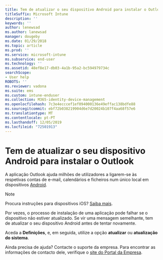 ```yaml
---
title: Tem de atualizar o seu dispositivo Android para instalar o Outlook | Microsoft Docs
titleSuffix: Microsoft Intune
description: ''
keywords: ''
author: lenewsad
ms.author: lanewsad
manager: dougeby
ms.date: 01/29/2018
ms.topic: article
ms.prod: ''
ms.service: microsoft-intune
ms.subservice: end-user
ms.technology: ''
ms.assetid: 48ef8e17-db03-4a1b-95a2-bc594979734c
searchScope:
- User help
ROBOTS: ''
ms.reviewer: vadona
ms.suite: ems
ms.custom: intune-enduser
ms.collection: M365-identity-device-management
ms.openlocfilehash: 7c3e4ecccef1ef094000136e49effac138bdfe88
ms.sourcegitcommit: ebf72b038219904d6e7d20024b107f4aa68f57e6
ms.translationtype: MT
ms.contentlocale: pt-PT
ms.lasthandoff: 12/05/2019
ms.locfileid: "72501913"
---
```

# <a name="you-need-to-update-your-android-device-to-install-the-outlook-app"></a>Tem de atualizar o seu dispositivo Android para instalar o Outlook

A aplicação Outlook ajuda milhões de utilizadores a ligarem-se às respetivas contas de e-mail, calendários e ficheiros num único local em dispositivos [Android](https://play.google.com/store/apps/details?id=com.microsoft.office.outlook).

>[!NOTE]
> Procura instruções para dispositivos iOS? [Saiba mais](update-device-outlook-ios.md).

Por vezes, o processo de instalação de uma aplicação pode falhar se o dispositivo não estiver atualizado. Se vir uma mensagem semelhante, tem de atualizar o seu dispositivo Android antes de tentar novamente.

Aceda a **Definições**, e, em seguida, utilize a opção **atualizar** ou **atualização do sistema**.

Ainda precisa de ajuda? Contacte o suporte da empresa. Para encontrar as informações de contacto dele, verifique o [site do Portal da Empresa](https://go.microsoft.com/fwlink/?linkid=2010980).
